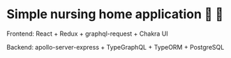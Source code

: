 # Simple nursing home application 👴 🧓

Frontend: React + Redux + graphql-request + Chakra UI 

Backend: apollo-server-express + TypeGraphQL + TypeORM + PostgreSQL
